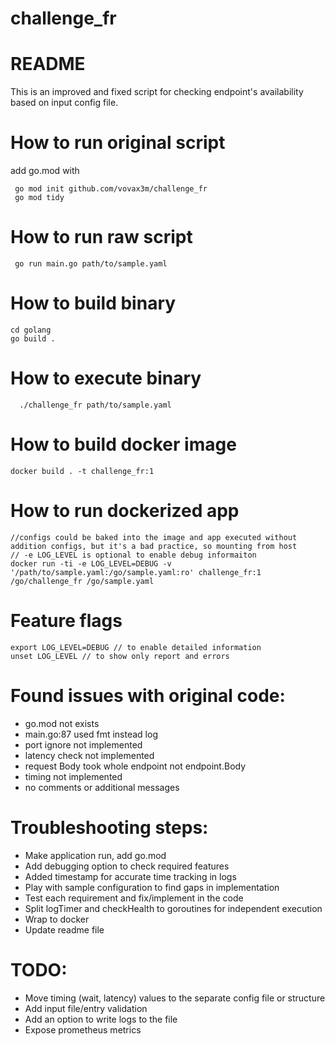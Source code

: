 # challenge_fr

# README
This is an improved and fixed script for checking endpoint's availability based on input config file.

# How to run original script
add go.mod with 
```
 go mod init github.com/vovax3m/challenge_fr
 go mod tidy
```
# How to run raw script
```
 go run main.go path/to/sample.yaml
```
# How to build binary
  ```
  cd golang
  go build .
  ```
# How to execute binary
```
  ./challenge_fr path/to/sample.yaml
```
# How to build docker image
```
docker build . -t challenge_fr:1
```
# How to run dockerized app
```
//configs could be baked into the image and app executed without addition configs, but it's a bad practice, so mounting from host
// -e LOG_LEVEL is optional to enable debug informaiton
docker run -ti -e LOG_LEVEL=DEBUG -v '/path/to/sample.yaml:/go/sample.yaml:ro' challenge_fr:1 /go/challenge_fr /go/sample.yaml
```
# Feature flags
```
export LOG_LEVEL=DEBUG // to enable detailed information
unset LOG_LEVEL // to show only report and errors
```
# Found issues with original code:

- go.mod not exists
- main.go:87 used fmt instead log
- port ignore not implemented
- latency check not implemented
- request Body took whole endpoint not endpoint.Body
- timing not implemented
- no comments or additional messages

# Troubleshooting steps:
- Make application run, add go.mod
- Add debugging option to check required features
- Added timestamp for accurate time tracking in logs
- Play with sample configuration to find gaps in implementation
- Test each requirement and fix/implement in the code
- Split logTimer and checkHealth to goroutines for independent execution 
- Wrap to docker
- Update readme file

# TODO:
- Move timing (wait, latency) values to the separate config file or structure
- Add input file/entry validation
- Add an option to write logs to the file
- Expose prometheus metrics

